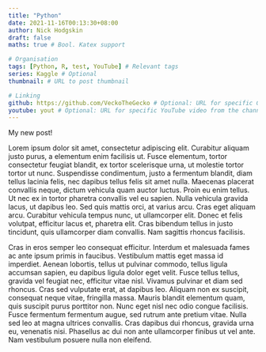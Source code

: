 ```yaml
---
title: "Python"
date: 2021-11-16T00:13:30+08:00
author: Nick Hodgskin
draft: false
maths: true # Bool. Katex support

# Organisation
tags: [Python, R, test, YouTube] # Relevant tags
series: Kaggle # Optional
thumbnail: # URL to post thumbnail

# Linking
github: https://github.com/VeckoTheGecko # Optional: URL for specific GitHub repo
youtube: yout # Optional: URL for specific YouTube video from the channel
---
```


My new post!

Lorem ipsum dolor sit amet, consectetur adipiscing elit. Curabitur aliquam justo purus, a elementum enim facilisis ut. Fusce elementum, tortor consectetur feugiat blandit, ex tortor scelerisque urna, ut molestie tortor tortor ut nunc. Suspendisse condimentum, justo a fermentum blandit, diam tellus lacinia felis, nec dapibus tellus felis sit amet nulla. Maecenas placerat convallis neque, dictum vehicula quam auctor luctus. Proin eu enim tellus. Ut nec ex in tortor pharetra convallis vel eu sapien. Nulla vehicula gravida lacus, ut dapibus leo. Sed quis mattis orci, at varius arcu. Cras eget aliquam arcu. Curabitur vehicula tempus nunc, ut ullamcorper elit. Donec et felis volutpat, efficitur lacus et, pharetra elit. Cras bibendum tellus in justo tincidunt, quis ullamcorper diam convallis. Nam sagittis rhoncus facilisis.

Cras in eros semper leo consequat efficitur. Interdum et malesuada fames ac ante ipsum primis in faucibus. Vestibulum mattis eget massa id imperdiet. Aenean lobortis, tellus ut pulvinar commodo, tellus ligula accumsan sapien, eu dapibus ligula dolor eget velit. Fusce tellus tellus, gravida vel feugiat nec, efficitur vitae nisl. Vivamus pulvinar et diam sed rhoncus. Cras sed vulputate erat, at dapibus leo. Aliquam non ex suscipit, consequat neque vitae, fringilla massa. Mauris blandit elementum quam, quis suscipit purus porttitor non. Nunc eget nisl nec odio congue facilisis. Fusce fermentum fermentum augue, sed rutrum ante pretium vitae. Nulla sed leo at magna ultrices convallis. Cras dapibus dui rhoncus, gravida urna eu, venenatis nisi. Phasellus ac dui non ante ullamcorper finibus ut vel ante. Nam vestibulum posuere nulla non eleifend.
